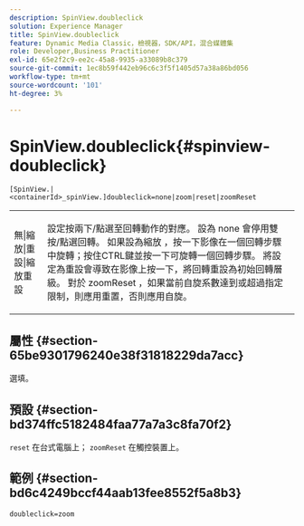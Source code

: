 ```yaml
---
description: SpinView.doubleclick
solution: Experience Manager
title: SpinView.doubleclick
feature: Dynamic Media Classic，檢視器，SDK/API，混合媒體集
role: Developer,Business Practitioner
exl-id: 65e2f2c9-ee2c-45a8-9935-a33089b8c379
source-git-commit: 1ec8b59f442eb96c6c3f5f1405d57a38a86bd056
workflow-type: tm+mt
source-wordcount: '101'
ht-degree: 3%

---
```


# SpinView.doubleclick{#spinview-doubleclick}

`[SpinView.|<containerId>_spinView.]doubleclick=none|zoom|reset|zoomReset`

<table id="table_2D828A5750644B9CB95A2989C36F15F1"> 
 <tbody> 
  <tr> 
   <td colname="col1"> <p> <span class="codeph"> 無|縮放|重設|縮放重設  </span> </p> </td> 
   <td colname="col2"> <p> 設定按兩下/點選至回轉動作的對應。 設為<span class="codeph"> none </span>會停用雙按/點選回轉。 如果設為<span class="codeph">縮放</span> ，按一下影像在一個回轉步驟中旋轉；按住CTRL鍵並按一下可旋轉一個回轉步驟。 將設定為<span class="codeph">重設</span>會導致在影像上按一下，將回轉重設為初始回轉層級。 對於<span class="codeph"> zoomReset </span>，如果當前自旋系數達到或超過指定限制，則應用重置，否則應用自旋。 </p> </td> 
  </tr> 
 </tbody> 
</table>

## 屬性 {#section-65be9301796240e38f31818229da7acc}

選填。

## 預設 {#section-bd374ffc5182484faa77a7a3c8fa70f2}

`reset` 在台式電腦上； `zoomReset` 在觸控裝置上。

## 範例 {#section-bd6c4249bccf44aab13fee8552f5a8b3}

`doubleclick=zoom`

